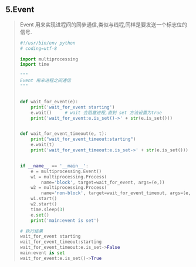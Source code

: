 ## 5.Event

> Event 用来实现进程间的同步通信,类似与线程,同样是要发送一个标志位的信号.
>
> ```python
> #!/usr/bin/env python
> # coding=utf-8
>
> import multiprocessing
> import time
>
> """
> Event 用来进程之间通信
> """
>
>
> def wait_for_event(e):
>     print('wait_for_event starting')
>     e.wait()     # wait 会阻塞进程,直到 set 方法设置为true
>     print('wait_for_event:e.is_set()->' + str(e.is_set()))
>
>
> def wait_for_event_timeout(e, t):
>     print("wait_for_event_timeout:starting")
>     e.wait(t)
>     print('wait_for_event_timeout:e.is_set->' + str(e.is_set()))
>
>
> if __name__ == '__main__':
>     e = multiprocessing.Event()
>     w1 = multiprocessing.Process(
>         name='block', target=wait_for_event, args=(e,))
>     w2 = multiprocessing.Process(
>         name='non-block', target=wait_for_event_timeout, args=(e, 2))
>     w1.start()
>     w2.start()
>     time.sleep(3)
>     e.set()
>     print('main:event is set')
> ```
>
> ```python
> # 执行结果
> wait_for_event starting
> wait_for_event_timeout:starting
> wait_for_event_timeout:e.is_set->False
> main:event is set
> wait_for_event:e.is_set()->True
>
> ```